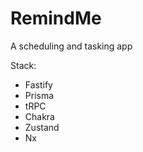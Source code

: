 # RemindMe

A scheduling and tasking app

Stack:

- Fastify
- Prisma
- tRPC
- Chakra
- Zustand
- Nx
